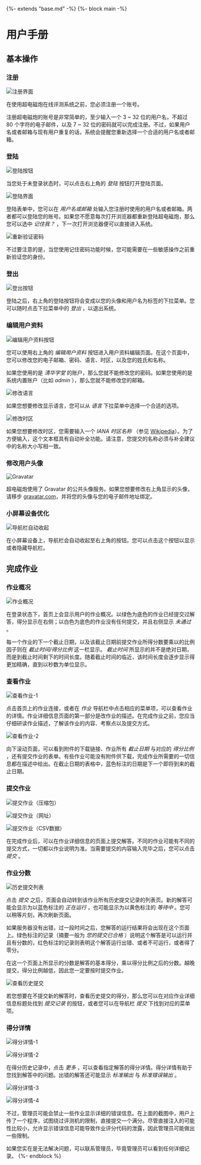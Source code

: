 {%- extends "base.md" -%}
{%- block main -%}
# 用户手册

## 基本操作

### 注册

![注册界面](rc:///signup-zh.jpg)

在使用超电磁炮在线评测系统之前，您必须注册一个账号。

注册超电磁炮的账号是非常简单的，至少输入一个 3 ~ 32 位的用户名，不超过 80 个字符的电子邮件，以及 7 ~ 32 位的密码就可以完成注册。不过，如果用户名或者邮箱与现有用户重复的话，系统会提醒您重新选择一个合适的用户名或者邮箱。

### 登陆

![登陆按钮](rc:///signin-button-zh.jpg)

当您处于未登录状态时，可以点击右上角的 _登陆_ 按钮打开登陆页面。

![登陆界面](rc:///signin-zh.jpg)

登陆表单中，您可以在 _用户名或邮箱_ 处输入您注册时使用的用户名或者邮箱。两者都可以登陆您的账号。如果您不愿意每次打开浏览器都重新登陆超电磁炮，那么您可以选中 _记住我？_ ，下一次打开浏览器便可以直接进入系统。

![重新验证密码](rc:///reauthenticate-zh.jpg)

不过要注意的是，当您使用记住密码功能时候，您可能需要在一些敏感操作之前重新验证您的身份。

### 登出

![登出按钮](rc:///signout-button-zh.jpg)

登陆之后，右上角的登陆按钮将会变成以您的头像和用户名为标签的下拉菜单。您可以随时点击下拉菜单中的 _登出_ ，以退出系统。

### 编辑用户资料

![编辑用户资料按钮](rc:///edit-profile-button-zh.jpg)

您可以使用右上角的 _编辑用户资料_ 按钮进入用户资料编辑页面。在这个页面中，您可以修改您的电子邮箱、密码、语言、时区，以及您的姓氏和名称。

如果您使用的是 _清华学堂_ 的账户，那么您就不能修改您的密码。如果您使用的是系统内置账户（比如 _admin_ ），那么您就不能修改您的邮箱。

![修改语言](rc:///edit-locale-zh.jpg)

如果您想要修改显示语言，您可以从 _语言_ 下拉菜单中选择一个合适的选项。

![修改时区](rc:///edit-timezone-zh.jpg)

如果您想要修改时区，您需要输入一个 _IANA 时区名称_ （参见 [Wikipedia](http://en.wikipedia.org/wiki/IANA_time_zone_database)）。为了方便输入，这个文本框具有自动补全功能。请注意，您提交的名称必须与补全建议中的名称大小写相一致。

### 修改用户头像

![Gravatar](rc:///gravatar.jpg)

超电磁炮使用了 Gravatar 的公共头像服务。如果您想要修改右上角显示的头像，请移步 [gravatar.com](http://www.gravatar.com)，并将您的头像与您的电子邮件地址绑定。

### 小屏幕设备优化

![导航栏自动收起](rc:///collapse-navi-zh.jpg)

在小屏幕设备上，导航栏会自动收起至右上角的按钮。您可以点击这个按钮以显示或者隐藏导航栏。

## 完成作业

### 作业概况

![作业概况](rc:///index-zh.jpg)

在登录状态下，首页上会显示用户的作业概况。以绿色为底色的作业已经提交过解答，得分显示在右侧；以白色为底色的作业没有任何提交，并且右侧显示 _未通过_ 。

每一个作业的下一个截止日期，以及该截止日期前提交作业所得分数要乘以的比例因子则在 _截止时间/得分比例_ 这一栏显示。 _截止时间_ 所显示的并不是绝对日期，而是到截止时间剩下的时间长度。随着截止时间的临近，该时间长度会逐步显示得更加精确，直到以秒数为单位显示。

### 查看作业

![查看作业-1](rc:///hw-page-1-zh.jpg)

点击首页上的作业连接，或者在 _作业_ 导航栏中点击相应的菜单项，可以查看作业的详情。作业详细信息页面的第一部分是改作业的描述。在完成作业之前，您应当仔细研读作业描述，了解该作业的内容、考察点以及提交方式。


![查看作业-2](rc:///hw-page-2-zh.jpg)

向下滚动页面，可以看到附件的下载链接、作业所有 _截止日期_ 与对应的 _得分比例_ ，还有提交作业的表单。有些作业可能没有附件供下载，完成作业所需要的一切信息都在描述中给出。在截止日期的表格中，蓝色标注的日期是下一个即将到来的截止日期。

### 提交作业

![提交作业（压缩包）](rc:///submit-archive-zh.jpg)

![提交作业（网址）](rc:///submit-address-zh.jpg)

![提交作业（CSV数据）](rc:///submit-csvdata-zh.jpg)

在完成作业后，可以在作业详细信息的页面上提交解答。不同的作业可能有不同的提交方式，一切都以作业说明为准。当需要提交的内容输入完毕之后，您可以点击 _提交_ 。

### 作业分数

![历史提交列表](rc:///submits-1-zh.jpg)

点击 _提交_ 之后，页面会自动转到该作业所有历史提交记录的列表页。新的解答可能会显示为以蓝色标注的 _正在运行_ ，也可能显示为以黄色标注的 _等待中_ 。您可以稍等片刻，再次刷新页面。

如果服务器没有出错，过一段时间之后，您解答的运行结果将会出现在这个页面上。绿色标注的记录（摘要一般为 _您的提交已合格_ ）说明这个解答是可以运行并且有分数的，红色标注的记录则表明这个解答运行出错、或者不可运行，或者得了零分。

在这一个页面上所显示的分数是解答的基本得分，乘以得分比例之后的分数。越晚提交，得分比例越低，因此您一定要按时提交作业。

![查看历史提交](rc:///submit-button-zh.jpg)

若您想要在不提交新的解答时，查看历史提交的得分，那么您可以在对应作业详细信息标题处找到 _提交记录_ 的按钮，或者您可以在导航栏 _提交_ 下找到对应的菜单项。

### 得分详情

![得分详情-1](rc:///detail-1-zh.jpg)

![得分详情-2](rc:///detail-2-zh.jpg)

在得分历史记录中，点击 _更多_ ，可以查看指定解答的得分详情。得分详情有助于您找到解答中的问题。出错的解答还可能显示 _标准输出_ 与 _标准错误输出_ 。

![得分详情-3](rc:///detail-3-zh.jpg)

![得分详情-4](rc:///detail-4-zh.jpg)

不过，管理员可能会禁止一些作业显示详细的错误信息。在上面的截图中，用户上传了一个程序，试图绕过评测机的限制，直接提交一个满分。尽管直接注入的可能性比较小，允许显示错误信息可能导致作业评分代码的泄露，因此管理员可能做出一些限制。

如果您实在是无法解决问题，可以联系管理员，毕竟管理员可以看到任何详细记录。
{%- endblock %}